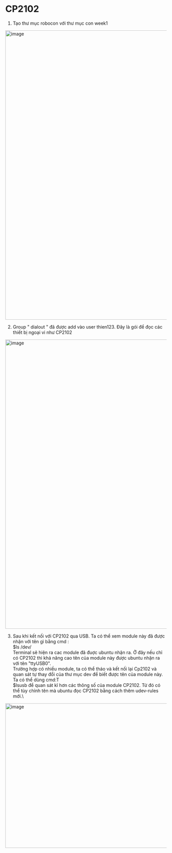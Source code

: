 # CP2102
1. Tạo thư mục robocon với thư mục con week1
<img width="1600" height="900" alt="image" src="https://github.com/user-attachments/assets/e957992c-b65a-41f7-addb-9821e1a646fe" />


2. Group " dialout " đã được add vào user thien123. Đây là gói để đọc các thiết bị ngoại vi như CP2102
<img width="1600" height="900" alt="image" src="https://github.com/user-attachments/assets/2af517a3-241d-4f5f-8fbc-fbcfd0237743" />

3. Sau khi kết nối với CP2102 qua USB. Ta có thể xem module này đã được nhận với tên gì bằng cmd :\
$ls /dev/ \
Terminal sẽ hiện ra cac module đã đuợc ubuntu nhận ra. Ở đây nếu chỉ có CP2102 thì khả năng cao tên của module này được ubuntu nhận ra với tên "ttyUSB0".\
Trường hợp có nhiều module, ta có thể tháo và kết nối lại Cp2102 và quan sát tự thay đổi của thư mục dev để biết được tên của module này.\
Ta có thể dùng cmd:T\
$lsusb để quan sát kĩ hơn các thông số của module CP2102. Từ đó có thể tùy chỉnh tên mà ubuntu đọc CP2102 bằng cách thêm udev-rules mới.\
<img width="800" height="450" alt="image" src="https://github.com/user-attachments/assets/673fa149-18af-4bd0-8a65-abb98d282f3a" />





